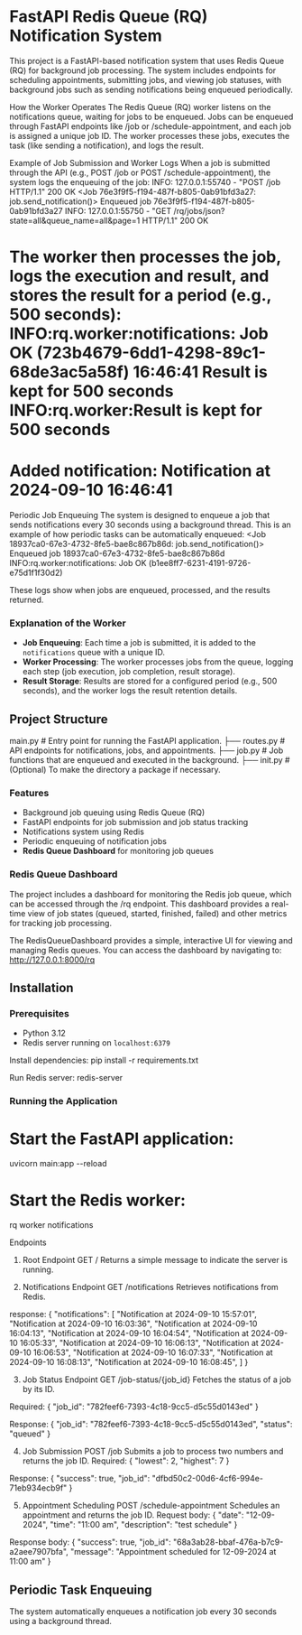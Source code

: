 # FastAPI Redis Queue (RQ) Notification System

This project is a FastAPI-based notification system that uses Redis Queue (RQ) for background job processing. The system includes endpoints for scheduling appointments, submitting jobs, and viewing job statuses, with background jobs such as sending notifications being enqueued periodically.


How the Worker Operates
The Redis Queue (RQ) worker listens on the notifications queue, waiting for jobs to be enqueued. Jobs can be enqueued through FastAPI endpoints like /job or /schedule-appointment, and each job is assigned a unique job ID. The worker processes these jobs, executes the task (like sending a notification), and logs the result.


Example of Job Submission and Worker Logs
When a job is submitted through the API (e.g., POST /job or POST /schedule-appointment), the system logs the enqueuing of the job:
INFO:     127.0.0.1:55740 - "POST /job HTTP/1.1" 200 OK
<Job 76e3f9f5-f194-487f-b805-0ab91bfd3a27: job.send_notification()>
Enqueued job 76e3f9f5-f194-487f-b805-0ab91bfd3a27
INFO:     127.0.0.1:55750 - "GET /rq/jobs/json?state=all&queue_name=all&page=1 HTTP/1.1" 200 OK


The worker then processes the job, logs the execution and result, and stores the result for a period (e.g., 500 seconds):
INFO:rq.worker:notifications: Job OK (723b4679-6dd1-4298-89c1-68de3ac5a58f)
16:46:41 Result is kept for 500 seconds
INFO:rq.worker:Result is kept for 500 seconds
================
Added notification: Notification at 2024-09-10 16:46:41
================


Periodic Job Enqueuing
The system is designed to enqueue a job that sends notifications every 30 seconds using a background thread. This is an example of how periodic tasks can be automatically enqueued:
<Job 18937ca0-67e3-4732-8fe5-bae8c867b86d: job.send_notification()>
Enqueued job 18937ca0-67e3-4732-8fe5-bae8c867b86d
INFO:rq.worker:notifications: Job OK (b1ee8ff7-6231-4191-9726-e75d1f1f30d2)

These logs show when jobs are enqueued, processed, and the results returned.

### Explanation of the Worker

- **Job Enqueuing**: Each time a job is submitted, it is added to the `notifications` queue with a unique ID.
- **Worker Processing**: The worker processes jobs from the queue, logging each step (job execution, job completion, result storage).
- **Result Storage**: Results are stored for a configured period (e.g., 500 seconds), and the worker logs the result retention details.

## Project Structure

 main.py # Entry point for running the FastAPI application.
├── routes.py # API endpoints for notifications, jobs, and appointments.
├── job.py # Job functions that are enqueued and executed in the background.
├── init.py # (Optional) To make the directory a package if necessary.


### Features
- Background job queuing using Redis Queue (RQ)
- FastAPI endpoints for job submission and job status tracking
- Notifications system using Redis
- Periodic enqueuing of notification jobs
- **Redis Queue Dashboard** for monitoring job queues

### Redis Queue Dashboard
The project includes a dashboard for monitoring the Redis job queue, which can be accessed through the /rq endpoint. This dashboard provides a real-time view of job states (queued, started, finished, failed) and other metrics for tracking job processing.

The RedisQueueDashboard provides a simple, interactive UI for viewing and managing Redis queues. You can access the dashboard by navigating to:
 http://127.0.0.1:8000/rq
 

## Installation

### Prerequisites

- Python 3.12
- Redis server running on `localhost:6379`

Install dependencies:
pip install -r requirements.txt

Run Redis server:
redis-server

### Running the Application

# Start the FastAPI application:
uvicorn main:app --reload

# Start the Redis worker:
rq worker notifications


Endpoints
1. Root Endpoint
GET / Returns a simple message to indicate the server is running.

2. Notifications Endpoint
GET /notifications Retrieves notifications from Redis.

response:
{
  "notifications": [
    "Notification at 2024-09-10 15:57:01",
    "Notification at 2024-09-10 16:03:36",
    "Notification at 2024-09-10 16:04:13",
    "Notification at 2024-09-10 16:04:54",
    "Notification at 2024-09-10 16:05:33",
    "Notification at 2024-09-10 16:06:13",
    "Notification at 2024-09-10 16:06:53",
    "Notification at 2024-09-10 16:07:33",
    "Notification at 2024-09-10 16:08:13",
    "Notification at 2024-09-10 16:08:45",
  ]
}

3. Job Status Endpoint
GET /job-status/{job_id} Fetches the status of a job by its ID.

Required:
{
    "job_id": "782feef6-7393-4c18-9cc5-d5c55d0143ed"
}

Response:
{
  "job_id": "782feef6-7393-4c18-9cc5-d5c55d0143ed",
  "status": "queued"
}

4. Job Submission
POST /job Submits a job to process two numbers and returns the job ID.
Required:
{
  "lowest": 2,
  "highest": 7
}

Response:
{
  "success": true,
  "job_id": "dfbd50c2-00d6-4cf6-994e-71eb934ecb9f"
}

5. Appointment Scheduling
POST /schedule-appointment Schedules an appointment and returns the job ID.
Request body:
{
  "date": "12-09-2024",
  "time": "11:00 am",
  "description": "test schedule"
}

	
Response body:
{
  "success": true,
  "job_id": "68a3ab28-bbaf-476a-b7c9-a2aee7907bfa",
  "message": "Appointment scheduled for 12-09-2024 at 11:00 am"
}

## Periodic Task Enqueuing
The system automatically enqueues a notification job every 30 seconds using a background thread.

